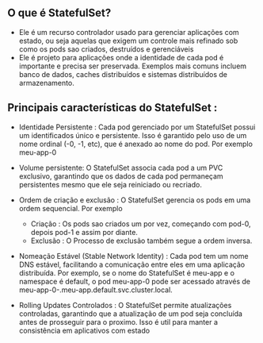 ## O que é StatefulSet?

* Ele é um recurso controlador usado para gerenciar aplicações com estado, ou seja aquelas que exigem um controle mais refinado sob como os pods sao criados, destruídos e gerenciáveis
* Ele é projeto para aplicações onde a identidade de cada pod é importante e precisa ser preservada. Exemplos mais comuns incluem banco de dados, caches distribuídos e sistemas distribuídos de armazenamento.

## Principais características do StatefulSet :  

* Identidade Persistente : Cada pod gerenciado por um StatefulSet possui um identificados único e persistente. Isso é garantido pelo uso de um nome ordinal (-0, -1, etc), que é anexado ao nome do pod. Por exemplo meu-app-0

* Volume persistente: O StatefulSet associa cada pod a um PVC exclusivo, garantindo que os dados de cada pod permaneçam persistentes mesmo que ele seja reiniciado ou recriado.

* Ordem de criação e exclusão : O StatefulSet gerencia os pods em uma ordem sequencial. Por exemplo
    * Criação : Os pods sao criados um por vez, começando com pod-0, depois pod-1 e assim por diante.
    * Exclusão : O Processo de exclusão também segue a ordem inversa.

* Nomeação Estável (Stable Network Identity) : Cada pod tem um nome DNS estável, facilitando a comunicação entre eles em uma aplicação distribuída. Por exemplo, se o nome do StatefulSet é meu-app e o namespace é default, o pod meu-app-0 pode ser acessado através de meu-app-0-.meu-app.default.svc.cluster.local.

* Rolling Updates Controlados : O StatefulSet permite atualizações controladas, garantindo que a atualização de um pod seja concluída antes de prosseguir para o proximo. Isso é util para manter a consistência em aplicativos com estado